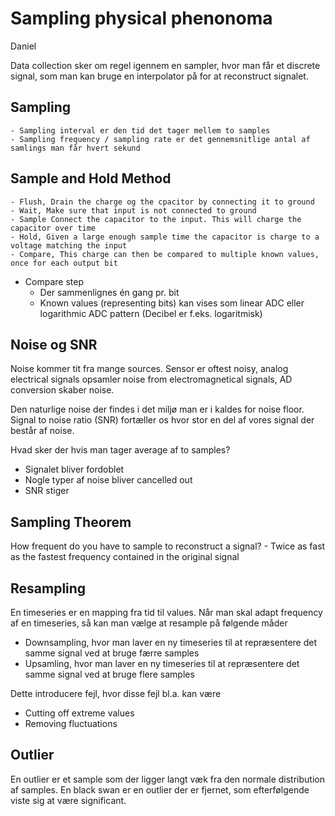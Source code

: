 # Sampling physical phenonoma

Daniel


Data collection sker om regel igennem en sampler, hvor man får et discrete signal, som man kan bruge en interpolator på for at reconstruct signalet. 

## Sampling
    - Sampling interval er den tid det tager mellem to samples
    - Sampling frequency / sampling rate er det gennemsnitlige antal af samlings man får hvert sekund

## Sample and Hold Method
    - Flush, Drain the charge og the cpacitor by connecting it to ground
    - Wait, Make sure that input is not connected to ground
    - Sample Connect the capacitor to the input. This will charge the capacitor over time
    - Hold, Given a large enough sample time the capacitor is charge to a voltage matching the input
    - Compare, This charge can then be compared to multiple known values, once for each output bit

- Compare step
    - Der sammenlignes én gang pr. bit
    - Known values (representing bits) kan vises som linear ADC eller logarithmic ADC pattern (Decibel er f.eks. logaritmisk)

## Noise og SNR
Noise kommer tit fra mange sources. Sensor er oftest noisy, analog electrical signals opsamler noise from electromagnetical signals, AD conversion skaber noise.

Den naturlige noise der findes i det miljø man er i kaldes for noise floor. Signal to noise ratio (SNR) fortæller os hvor stor en del af vores signal der består af noise.

Hvad sker der hvis man tager average af to samples?
- Signalet bliver fordoblet
- Nogle typer af noise bliver cancelled out
- SNR stiger

## Sampling Theorem
How frequent do you have to sample to reconstruct a signal?
    - Twice as fast as the fastest frequency contained in the original signal

## Resampling
En timeseries er en mapping fra tid til values. Når man skal adapt frequency af en timeseries, så kan man vælge at resample på følgende måder
- Downsampling, hvor man laver en ny timeseries til at repræsentere det samme signal ved at bruge færre samples
- Upsamling, hvor man laver en ny timeseries til at repræsentere det samme signal ved at bruge flere samples

Dette introducere fejl, hvor disse fejl bl.a. kan være
- Cutting off extreme values
- Removing fluctuations

## Outlier
En outlier er et sample som der ligger langt væk fra den normale distribution af samples. En black swan er en outlier der er fjernet, som efterfølgende viste sig at være significant. 